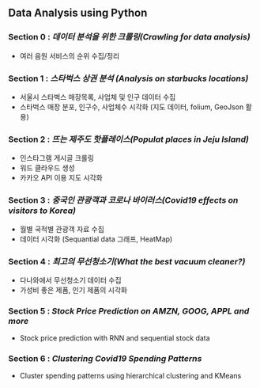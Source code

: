 ## Data Analysis using Python 

### Section 0 : _데이터 분석을 위한 크롤링(Crawling for data analysis)_
  - 여러 음원 서비스의 순위 수집/정리
  
### Section 1 : _스타벅스 상권 분석 (Analysis on starbucks locations)_
  - 서울시 스타벅스 매장목록, 사업체 및 인구 데이터 수집
  - 스타벅스 매장 분포, 인구수, 사업체수 시각화 (지도 데이터, folium, GeoJson 활용)
  
### Section 2 : _뜨는 제주도 핫플레이스(Populat places in Jeju Island)_
  - 인스타그램 게시글 크롤링
  - 워드 클라우드 생성
  - 카카오 API 이용 지도 시각화
    
### Section 3 : _중국인 관광객과 코로나 바이러스(Covid19 effects on visitors to Korea)_
  - 월별 국적별 관광객 자료 수집
  - 데이터 시각화 (Sequantial data 그래프, HeatMap)
    
### Section 4 : _최고의 무선청소기(What the best vacuum cleaner?)_
  - 다나와에서 무선청소기 데이터 수집
  - 가성비 좋은 제품, 인기 제품의 시각화

### Section 5 : _Stock Price Prediction on AMZN, GOOG, APPL and more_
  - Stock price prediction with RNN and sequential stock data

### Section 6 : _Clustering Covid19 Spending Patterns_
  - Cluster spending patterns using hierarchical clustering and KMeans

